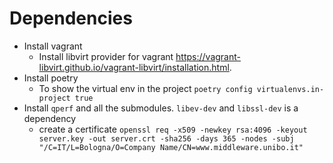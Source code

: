 # Dependencies

- Install vagrant
    - Install libvirt provider for vagrant https://vagrant-libvirt.github.io/vagrant-libvirt/installation.html.
- Install poetry
    -  To show the virtual env in the project `poetry config virtualenvs.in-project true`
- Install `qperf` and all the submodules. `libev-dev` and `libssl-dev` is a dependency
    - create a certificate `openssl req -x509 -newkey rsa:4096 -keyout server.key -out server.crt -sha256 -days 365 -nodes -subj "/C=IT/L=Bologna/O=Company Name/CN=www.middleware.unibo.it"`

